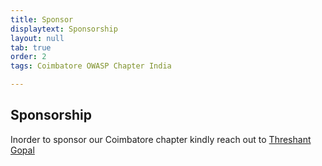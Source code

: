 ```yaml
---
title: Sponsor
displaytext: Sponsorship
layout: null
tab: true
order: 2
tags: Coimbatore OWASP Chapter India

---
```

## Sponsorship
Inorder to sponsor our Coimbatore chapter kindly reach out to [Threshant Gopal](mailto:threshant.gopal@owasp.org)
